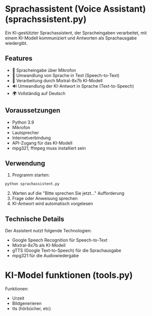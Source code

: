 # Sprachassistent (Voice Assistant) (sprachssistent.py)

Ein KI-gestützter Sprachassistent, der Spracheingaben verarbeitet, mit einem KI-Modell kommuniziert und Antworten als Sprachausgabe wiedergibt.

## Features

- 🎤 Spracheingabe über Mikrofon
- 🔄 Umwandlung von Sprache in Text (Speech-to-Text)
- 🤖 Verarbeitung durch Mixtral-8x7b KI-Modell
- 🔊 Umwandlung der KI-Antwort in Sprache (Text-to-Speech)
- 🌍 Vollständig auf Deutsch

## Voraussetzungen

- Python 3.9
- Mikrofon
- Lautsprecher
- Internetverbindung
- API-Zugang für das KI-Modell
- mpg321, ffmpeg muss installiert sein

## Verwendung

1. Programm starten:
```bash
python sprachassistent.py
```
2. Warten auf die "Bitte sprechen Sie jetzt..." Aufforderung
3. Frage oder Anweisung sprechen
4. KI-Antwort wird automatisch vorgelesen

## Technische Details

Der Assistent nutzt folgende Technologien:
- Google Speech Recognition für Speech-to-Text
- Mixtral-8x7b als KI-Modell
- gTTS (Google Text-to-Speech) für die Sprachausgabe
- mpg321 für die Audiowiedergabe



# KI-Model funktionen (tools.py)

Funktionen:
- Urzeit
- Bildgenerieren
- tts (hörbücher, etc)